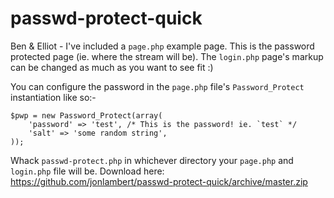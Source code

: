 passwd-protect-quick
====================

Ben & Elliot - 
I've included a `page.php` example page. This is the password protected page (ie. where the stream will be). 
The `login.php` page's markup can be changed as much as you want to see fit :)

You can configure the password in the `page.php` file's `Password_Protect` instantiation like so:-
```
$pwp = new Password_Protect(array(
  	'password' => 'test', /* This is the password! ie. `test` */
	'salt' => 'some random string',
)); 
```

Whack `passwd-protect.php` in whichever directory your `page.php` and `login.php` file will be.
Download here: https://github.com/jonlambert/passwd-protect-quick/archive/master.zip
